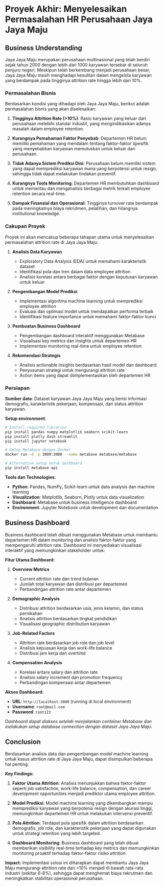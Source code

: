 # Proyek Akhir: Menyelesaikan Permasalahan HR Perusahaan Jaya Jaya Maju

## Business Understanding

Jaya Jaya Maju merupakan perusahaan multinasional yang telah berdiri sejak tahun 2000 dengan lebih dari 1000 karyawan tersebar di seluruh penjuru negeri. Meskipun telah berkembang menjadi perusahaan besar, Jaya Jaya Maju masih menghadapi kesulitan dalam mengelola karyawan yang berdampak pada tingginya attrition rate hingga lebih dari 10%.

### Permasalahan Bisnis

Berdasarkan kondisi yang dihadapi oleh Jaya Jaya Maju, berikut adalah permasalahan bisnis yang akan diselesaikan:

1. **Tingginya Attrition Rate (>10%)**: Rasio karyawan yang keluar dari perusahaan melebihi standar industri, yang mengindikasikan adanya masalah dalam employee retention.

2. **Kurangnya Pemahaman Faktor Penyebab**: Departemen HR belum memiliki pemahaman yang mendalam tentang faktor-faktor spesifik yang menyebabkan karyawan memutuskan untuk keluar dari perusahaan.

3. **Tidak Adanya Sistem Prediksi Dini**: Perusahaan belum memiliki sistem yang dapat memprediksi karyawan mana yang berpotensi untuk resign, sehingga tidak dapat melakukan tindakan preventif.

4. **Kurangnya Tools Monitoring**: Departemen HR membutuhkan dashboard untuk memantau dan menganalisis berbagai metrik terkait employee retention secara real-time.

5. **Dampak Finansial dan Operasional**: Tingginya turnover rate berdampak pada meningkatnya biaya rekrutmen, pelatihan, dan hilangnya institutional knowledge.

### Cakupan Proyek

Proyek ini akan mencakup beberapa tahapan utama untuk menyelesaikan permasalahan attrition rate di Jaya Jaya Maju:

1. **Analisis Data Karyawan**
   - Exploratory Data Analysis (EDA) untuk memahami karakteristik dataset
   - Identifikasi pola dan tren dalam data employee attrition
   - Analisis korelasi antara berbagai faktor dengan keputusan karyawan untuk keluar

2. **Pengembangan Model Prediksi**
   - Implementasi algoritma machine learning untuk memprediksi employee attrition
   - Evaluasi dan optimasi model untuk mendapatkan performa terbaik
   - Identifikasi feature importance untuk memahami faktor-faktor kunci

3. **Pembuatan Business Dashboard**
   - Pengembangan dashboard interaktif menggunakan Metabase
   - Visualisasi key metrics dan insights untuk departemen HR
   - Implementasi monitoring real-time untuk employee retention

4. **Rekomendasi Strategis**
   - Analisis actionable insights berdasarkan hasil model dan dashboard
   - Penyusunan strategi untuk mengurangi attrition rate
   - Action items yang dapat diimplementasikan oleh departemen HR

### Persiapan

**Sumber data**: Dataset karyawan Jaya Jaya Maju yang berisi informasi demografis, karakteristik pekerjaan, kompensasi, dan status attrition karyawan.

**Setup environment**:
```bash
# Install required libraries
pip install pandas numpy matplotlib seaborn scikit-learn
pip install plotly dash streamlit
pip install jupyter notebook

# Setup Metabase dengan Docker
docker run -d -p 3000:3000 --name metabase metabase/metabase

# Alternative setup untuk dashboard
pip install metabase-api
```

**Tools dan Technologies**:
- **Python**: Pandas, NumPy, Scikit-learn untuk data analysis dan machine learning
- **Visualization**: Matplotlib, Seaborn, Plotly untuk data visualization
- **Dashboard**: Metabase untuk business intelligence dashboard
- **Environment**: Jupyter Notebook untuk development dan documentation

## Business Dashboard

Business dashboard telah dibuat menggunakan Metabase untuk membantu departemen HR dalam monitoring dan analisis faktor-faktor yang mempengaruhi attrition rate. Dashboard ini menyediakan visualisasi interaktif yang memungkinkan stakeholder untuk:

**Fitur Utama Dashboard:**

1. **Overview Metrics**
   - Current attrition rate dan trend bulanan
   - Jumlah total karyawan dan distribusi per departemen
   - Perbandingan attrition rate antar departemen

2. **Demographic Analysis**
   - Distribusi attrition berdasarkan usia, jenis kelamin, dan status pernikahan
   - Analisis attrition berdasarkan tingkat pendidikan
   - Visualisasi geographic distribution karyawan

3. **Job-Related Factors**
   - Attrition rate berdasarkan job role dan job level
   - Analisis kepuasan kerja dan work-life balance
   - Distribusi jam kerja dan overtime

4. **Compensation Analysis**
   - Korelasi antara salary dan attrition rate
   - Analisis salary increment dan promotion frequency
   - Perbandingan kompensasi antar departemen

**Akses Dashboard:**
- **URL**: `http://localhost:3000` (running di local environment)
- **Username**: `root@mail.com`
- **Password**: `root123`

*Dashboard dapat diakses setelah menjalankan container Metabase dan melakukan setup database connection dengan dataset Jaya Jaya Maju.*

## Conclusion

Berdasarkan analisis data dan pengembangan model machine learning untuk kasus attrition rate di Jaya Jaya Maju, dapat disimpulkan beberapa hal penting:

**Key Findings:**

1. **Faktor Utama Attrition**: Analisis menunjukkan bahwa faktor-faktor seperti job satisfaction, work-life balance, compensation, dan career development opportunities menjadi prediktor utama employee attrition.

2. **Model Prediksi**: Model machine learning yang dikembangkan mampu memprediksi karyawan yang berpotensi resign dengan akurasi tinggi, memungkinkan departemen HR untuk melakukan intervensi preventif.

3. **Pola Attrition**: Terdapat pola spesifik dalam attrition berdasarkan demografis, job role, dan karakteristik pekerjaan yang dapat digunakan untuk strategi retention yang lebih targeted.

4. **Dashboard Monitoring**: Business dashboard yang telah dibuat memberikan visibility real-time terhadap key metrics dan memungkinkan monitoring proaktif terhadap faktor-faktor risiko attrition.

**Impact:**
Implementasi solusi ini diharapkan dapat membantu Jaya Jaya Maju mengurangi attrition rate dari >10% menjadi di bawah rata-rata industri (sekitar 6-8%), sehingga dapat menghemat biaya rekrutmen dan meningkatkan stabilitas operasional perusahaan.
